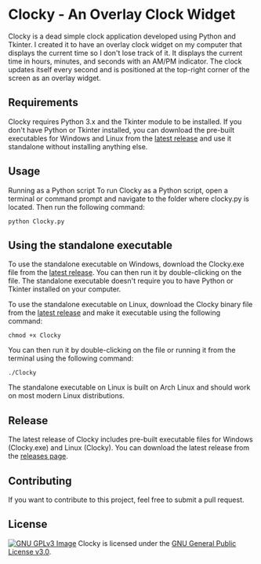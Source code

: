 # Clocky - An Overlay Clock Widget
Clocky is a dead simple clock application developed using Python and Tkinter. I created it to have an overlay clock widget on my computer that displays the current time so I don't lose track of it. It displays the current time in hours, minutes, and seconds with an AM/PM indicator. The clock updates itself every second and is positioned at the top-right corner of the screen as an overlay widget.

## Requirements
Clocky requires Python 3.x and the Tkinter module to be installed. If you don't have Python or Tkinter installed, you can download the pre-built executables for Windows and Linux from the [latest release](https://github.com/spignelon/Clocky/releases/latest) and use it standalone without installing anything else.

## Usage
Running as a Python script
To run Clocky as a Python script, open a terminal or command prompt and navigate to the folder where clocky.py is located. Then run the following command:
```
python Clocky.py
```

## Using the standalone executable
To use the standalone executable on Windows, download the Clocky.exe file from the [latest release](https://github.com/spignelon/Clocky/releases/latest). You can then run it by double-clicking on the file. The standalone executable doesn't require you to have Python or Tkinter installed on your computer.

To use the standalone executable on Linux, download the Clocky binary file from the [latest release](https://github.com/spignelon/Clocky/releases/latest) and make it executable using the following command:
```
chmod +x Clocky
```
You can then run it by double-clicking on the file or running it from the terminal using the following command:
```
./Clocky
```
The standalone executable on Linux is built on Arch Linux and should work on most modern Linux distributions.
## Release
The latest release of Clocky includes pre-built executable files for Windows (Clocky.exe) and Linux (Clocky). You can download the latest release from the [releases page](https://github.com/spignelon/Clocky/releases).

## Contributing
If you want to contribute to this project, feel free to submit a pull request.

## License
[![GNU GPLv3 Image](https://www.gnu.org/graphics/gplv3-127x51.png)](https://www.gnu.org/licenses/gpl-3.0.en.html)
Clocky is licensed under the [GNU General Public License v3.0](https://github.com/spignelon/Clocky/blob/main/LICENSE).

